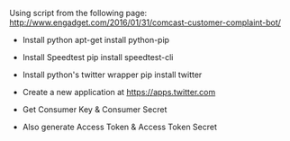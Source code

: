 Using script from the following page:  http://www.engadget.com/2016/01/31/comcast-customer-complaint-bot/

* Install python
apt-get install python-pip

* Install Speedtest
pip install speedtest-cli

* Install python's twitter wrapper
pip install twitter

* Create a new application at https://apps.twitter.com
* Get Consumer Key & Consumer Secret
* Also generate Access Token & Access Token Secret


